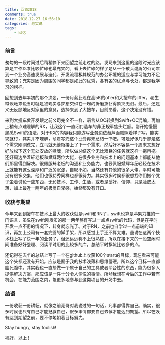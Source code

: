 ```yaml
---
title: 回首2018
comments: true
date: 2018-12-27 16:56:10
categories: 老实说
tags:
    - 回忆
---
```


### 前言

匆匆的一段时间过后稍稍停下来回望之前走过的路，发现来到这里的这段时光应该算是工作以来比较忙碌也最充实的。看上去忙碌的样子是从一个散兵游勇的公司来到一个业务高速发展与迭代、开发流程极其规范的办公环境的适应与学习能力不足导致的；充实是因为周围的同学都是如此的优秀，各有各的优点与长处，都是我学习的榜样。

回想到去年年初的那个决定，一份月薪比现在高5K的offer和大搜车的offer，老生常谈地来说当时就是被现实与梦想交织在一起的折磨撕扯得欲哭无泪。最后，还是义无反顾地反对家里的意见，选择来到了大搜车，目前来看，这个决定没有错。

来到大搜车做开发跟之前公司完全不一样，语言从OC转换到Swift+OC混编，再加上稍有点难理解的RX，让我这个一直闭门造车的非正规军焦头烂额。刚开始慢慢熟悉Swift的语法，对于RX的内容我只能边写业务边依葫芦画瓢照着样子写，能实现就行，其实并不理解，想着写完这个业务再来总结一下吧。可是好像几乎都是这个需求刚刚做完，立马就无缝衔接上了下一个需求，然后好不容易一个周末又想好好放松下这个无处安放的灵魂，所以做总结这个无比艰巨的任务就这样一拖再拖。还好周边坐着轩老板和斌辉两位大佬，在很多业务和技术上的问题基本上都能从他们那里得到解决。很佩服轩老板的沟通和业务能力，也很佩服斌辉年纪轻轻在技术上就能有这么深厚和广泛的沉淀，自叹不如。当然还有其他的很多大佬，平时可能没有很多交集，他们也很优秀同样也都很努力。其实很多时候都很想找你们搬个凳子坐着讨论一些东西，无论技术、工作、生活，或者是爱好、信仰，只是脸皮太薄，加上最近一两年的极度自卑感，始终都没有开口。
<!-- more -->
### 收获与期望

今年来到到搜车在技术上最大的收获就是swift和RN了，swift也算是苹果力推的一门语言，虽说在swift刚发布的那一两年我有写过一点点swift的代码，但是在平时开发一点不用的情况下，转身就忘光了。对于RN，之前也自学过一点前端的知识，再加上公司有一套完善的脚手架，所以感觉上手还不算太难。虽说在这两个技术栈上写了快一年的业务了，但还远远称不上很熟练，所以在接下来的一段空闲时间准备好好整理、阅读平时用的比较多的库，总结平时掉坑比较多的点。

还记得在去年的总结上写了一个在github上收获100个start的目标，现在看来可能这个头都还没有开始。应该是囿于我的技术浅薄和思维僵硬，所以这个目标一直都胎死腹中。其实我也一直想做一个属于自己的工具或者平台性的东西，能为很多人提供解决方案，那应该是一件十分令人愉悦的事情。所以我想在今后的工作中若有机会，在能力范围之内，能更多地参与到这类项目的开发中去。

### 结语

一份收获一份耕耘，就像之前亮哥对我说过的一句话，凡事都得靠自己。确实，很多时候也只有自己才能拯救自己，很多事情都要自己去做才能达到期望。所以在没有达到期望之前，要不停地朝着目标努力。

Stay hungry, stay foolish!

祝好，以上！

